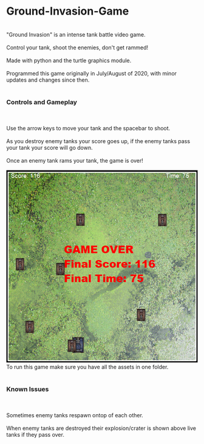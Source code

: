 # Ground-Invasion-Game
<br>"Ground Invasion" is an intense tank battle video game.</br>
<br>Control your tank, shoot the enemies, don't get rammed!</br>
<br>Made with python and the turtle graphics module.</br>
<br>Programmed this game originally in July/August of 2020, with minor updates and changes since then.</br>
<br><h3>Controls and Gameplay</h3></br>
<br>Use the arrow keys to move your tank and the spacebar to shoot.</br>
<br>As you destroy enemy tanks your score goes up, if the enemy tanks pass your tank your score will go down.</br>
<br>Once an enemy tank rams your tank, the game is over!</br>
<br>![alt text](https://raw.githubusercontent.com/Darkosoftware/Ground-Invasion-Game/main/Ingame.PNG)
<br>To run this game make sure you have all the assets in one folder.</br>
<br><h3>Known Issues</h3></br>
<br>Sometimes enemy tanks respawn ontop of each other.</br>
<br>When enemy tanks are destroyed their explosion/crater is shown above live tanks if they pass over.</br>
